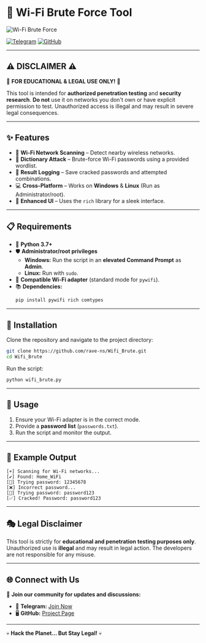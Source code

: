# 📡 Wi-Fi Brute Force Tool

![Wi-Fi Brute Force](https://github.com/user-attachments/assets/cc91ba6c-d161-4674-a04d-70fadc917ca2)

[![Telegram](https://img.shields.io/badge/Telegram-Group-blue)](https://t.me/yourgroup) 
[![GitHub](https://img.shields.io/badge/GitHub-Repo-black)](https://github.com/rave-ns/Wifi_Brute)

---

## ⚠️ DISCLAIMER ⚠️
🚨 **FOR EDUCATIONAL & LEGAL USE ONLY!** 🚨  

This tool is intended for **authorized penetration testing** and **security research**. **Do not** use it on networks you don't own or have explicit permission to test. Unauthorized access is illegal and may result in severe legal consequences.

---

## ✨ Features

- 📡 **Wi-Fi Network Scanning** – Detect nearby wireless networks.
- 🔑 **Dictionary Attack** – Brute-force Wi-Fi passwords using a provided wordlist.
- 📝 **Result Logging** – Save cracked passwords and attempted combinations.
- 💻 **Cross-Platform** – Works on **Windows** & **Linux** (Run as Administrator/root).
- 🎨 **Enhanced UI** – Uses the `rich` library for a sleek interface.

---

## 📋 Requirements

- 🐍 **Python 3.7+**
- 🛡️ **Administrator/root privileges**
  - **Windows:** Run the script in an **elevated Command Prompt** as **Admin**.
  - **Linux:** Run with `sudo`.
- 📶 **Compatible Wi-Fi adapter** (standard mode for `pywifi`).
- 📚 **Dependencies:**
  ```bash
  pip install pywifi rich comtypes
  ```

---

## 🚀 Installation

Clone the repository and navigate to the project directory:
```bash
git clone https://github.com/rave-ns/Wifi_Brute.git
cd Wifi_Brute
```

Run the script:
```bash
python wifi_brute.py
```

---

## 📜 Usage

1. Ensure your Wi-Fi adapter is in the correct mode.
2. Provide a **password list** (`passwords.txt`).
3. Run the script and monitor the output.

---

## 🎯 Example Output

```plaintext
[+] Scanning for Wi-Fi networks...
[✔] Found: Home_WiFi
[🔄] Trying password: 12345678
[❌] Incorrect password...
[🔄] Trying password: password123
[✅] Cracked! Password: password123
```

---

## 🎭 Legal Disclaimer

This tool is strictly for **educational and penetration testing purposes only**. Unauthorized use is **illegal** and may result in legal action. The developers are not responsible for any misuse.

---

## 🌐 Connect with Us

📢 **Join our community for updates and discussions:**
- 📡 **Telegram:** [Join Now](https://t.me/yourgroup)
- 🖥️ **GitHub:** [Project Page](https://github.com/rave-ns/Wifi_Brute)

---

💀 **Hack the Planet... But Stay Legal!** 💀
